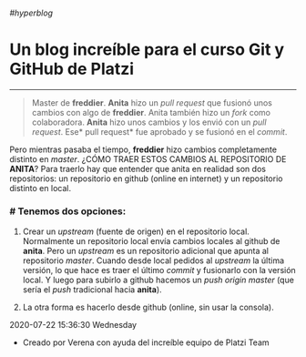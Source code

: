 ###### #hyperblog
# Un blog increíble para el curso Git y GitHub de Platzi

------------

> Master de **freddier**. **Anita** hizo un *pull request* que fusionó unos cambios con algo de **freddier**. Anita también hizo un *fork* como colaboradora. **Anita** hizo unos cambios y los envió con un *pull request*. Ese* pull request* fue aprobado y se fusionó en el *commit*. 

Pero mientras pasaba el tiempo, **freddier** hizo cambios completamente distinto en *master*. ¿CÓMO TRAER ESTOS CAMBIOS AL REPOSITORIO DE **ANITA**? Para traerlo hay que entender que anita en realidad  son dos repositorios: un repositorio en github (online en internet) y un repositorio distinto en local.

### # Tenemos dos opciones: 

1. Crear un *upstream* (fuente de origen) en el repositorio local. Normalmente un repositorio local envía cambios locales al github de **anita**. Pero un *upstream* es un repositorio adicional que apunta al repositorio *master*. Cuando desde local pedidos al *upstream* la última versión, lo que hace es traer el último *commit* y fusionarlo con la versión local. Y luego para subirlo a github hacemos un *push origin* *master* (que sería el *push* tradicional hacia **anita**). 

3. La otra forma es hacerlo desde github (online, sin usar la consola).

2020-07-22 15:36:30 Wednesday

* Creado por Verena con ayuda del increíble equipo de Platzi Team